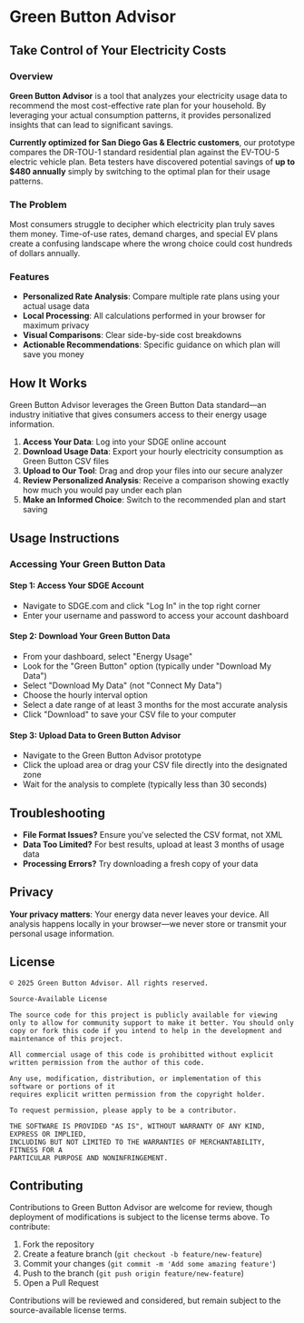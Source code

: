 # Green Button Advisor

## Take Control of Your Electricity Costs

### Overview

**Green Button Advisor** is a tool that analyzes your electricity usage data to recommend the most cost-effective rate plan for your household. By leveraging your actual consumption patterns, it provides personalized insights that can lead to significant savings.

**Currently optimized for San Diego Gas & Electric customers**, our prototype compares the DR-TOU-1 standard residential plan against the EV-TOU-5 electric vehicle plan. Beta testers have discovered potential savings of **up to $480 annually** simply by switching to the optimal plan for their usage patterns.

### The Problem

Most consumers struggle to decipher which electricity plan truly saves them money. Time-of-use rates, demand charges, and special EV plans create a confusing landscape where the wrong choice could cost hundreds of dollars annually.

### Features

- **Personalized Rate Analysis**: Compare multiple rate plans using your actual usage data
- **Local Processing**: All calculations performed in your browser for maximum privacy
- **Visual Comparisons**: Clear side-by-side cost breakdowns
- **Actionable Recommendations**: Specific guidance on which plan will save you money

## How It Works

Green Button Advisor leverages the Green Button Data standard—an industry initiative that gives consumers access to their energy usage information.

1. **Access Your Data**: Log into your SDGE online account
2. **Download Usage Data**: Export your hourly electricity consumption as Green Button CSV files
3. **Upload to Our Tool**: Drag and drop your files into our secure analyzer
4. **Review Personalized Analysis**: Receive a comparison showing exactly how much you would pay under each plan
5. **Make an Informed Choice**: Switch to the recommended plan and start saving

## Usage Instructions

### Accessing Your Green Button Data

#### Step 1: Access Your SDGE Account

- Navigate to SDGE.com and click "Log In" in the top right corner
- Enter your username and password to access your account dashboard

#### Step 2: Download Your Green Button Data

- From your dashboard, select "Energy Usage"
- Look for the "Green Button" option (typically under "Download My Data")
- Select "Download My Data" (not "Connect My Data")
- Choose the hourly interval option
- Select a date range of at least 3 months for the most accurate analysis
- Click "Download" to save your CSV file to your computer

#### Step 3: Upload Data to Green Button Advisor

- Navigate to the Green Button Advisor prototype
- Click the upload area or drag your CSV file directly into the designated zone
- Wait for the analysis to complete (typically less than 30 seconds)

## Troubleshooting

- **File Format Issues?** Ensure you've selected the CSV format, not XML
- **Data Too Limited?** For best results, upload at least 3 months of usage data
- **Processing Errors?** Try downloading a fresh copy of your data

## Privacy

**Your privacy matters**: Your energy data never leaves your device. All analysis happens locally in your browser—we never store or transmit your personal usage information.

## License

```
© 2025 Green Button Advisor. All rights reserved.

Source-Available License

The source code for this project is publicly available for viewing only to allow for community support to make it better. You should only copy or fork this code if you intend to help in the development and maintenance of this project.

All commercial usage of this code is prohibitted without explicit written permission from the author of this code.

Any use, modification, distribution, or implementation of this software or portions of it
requires explicit written permission from the copyright holder.

To request permission, please apply to be a contributor.

THE SOFTWARE IS PROVIDED "AS IS", WITHOUT WARRANTY OF ANY KIND, EXPRESS OR IMPLIED,
INCLUDING BUT NOT LIMITED TO THE WARRANTIES OF MERCHANTABILITY, FITNESS FOR A
PARTICULAR PURPOSE AND NONINFRINGEMENT.
```

## Contributing

Contributions to Green Button Advisor are welcome for review, though deployment of modifications is subject to the license terms above. To contribute:

1. Fork the repository
2. Create a feature branch (`git checkout -b feature/new-feature`)
3. Commit your changes (`git commit -m 'Add some amazing feature'`)
4. Push to the branch (`git push origin feature/new-feature`)
5. Open a Pull Request

Contributions will be reviewed and considered, but remain subject to the source-available license terms.
